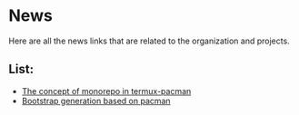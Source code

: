 # News
Here are all the news links that are related to the organization and projects.

## List:
- [The concept of monorepo in termux-pacman](1)
- [Bootstrap generation based on pacman](2)
